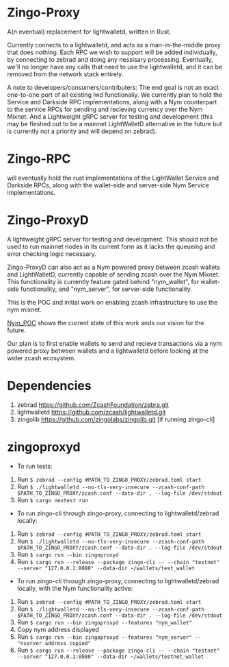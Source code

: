 # Zingo-Proxy
A(n eventual) replacement for lightwalletd, written in Rust.

Currently connects to a lightwalletd, and acts as a man-in-the-middle proxy that does nothing. 
Each RPC we wish to support will be added individually, by connecting to zebrad and doing any nessisary processing.
Eventually, we'll no longer have any calls that need to use the lightwalletd, and it can be removed from the network stack entirely.

A note to developers/consumers/contributers: The end goal is not an exact one-to-one port of all existing lwd functionaliy.
We currently plan to hold the Service and Darkside RPC implementations, along with a Nym counterpart to the service RPCs for sending and recieving currency over the Nym Mixnet. And a Lightweight gRPC server for testing and development (this may be fleshed out to be a mainnet LightWalletD alternative in the future but is currently not a priority and will depend on zebrad).


# Zingo-RPC
will eventually hold the rust implementations of the LightWallet Service and Darkside RPCs, along with the wallet-side and server-side Nym Service implementations.

# Zingo-ProxyD
A lightweight gRPC server for testing and development. This should not be used to run mainnet nodes in its current form as it lacks the queueing and error checking logic necessary.

Zingo-ProxyD can also act as a Nym powered proxy between zcash wallets and LightWalletD, currently capable of sending zcash over the Nym Mixnet. This functionality is currently feature gated behind "nym_wallet", for wallet-side functionality, and "nym_server", for server-side functionality.

This is the POC and initial work on enabling zcash infrastructure to use the nym mixnet.

[Nym_POC](./docs/nym_poc.pdf) shows the current state of this work ands our vision for the future. 

Our plan is to first enable wallets to send and recieve transactions via a nym powered proxy between wallets and a lightwalletd before looking at the wider zcash ecosystem.


# Dependencies
1) zebrad <https://github.com/ZcashFoundation/zebra.git>
2) lightwalletd <https://github.com/zcash/lightwalletd.git>
3) zingolib <https://github.com/zingolabs/zingolib.git> [if running zingo-cli]

# zingoproxyd
- To run tests:
1) Run `$ zebrad --config #PATH_TO_ZINGO_PROXY/zebrad.toml start`
2) Run `$ ./lightwalletd --no-tls-very-insecure --zcash-conf-path $PATH_TO_ZINGO_PROXY/zcash.conf --data-dir . --log-file /dev/stdout`
3) Run `$ cargo nextest run`

- To run zingo-cli through zingo-proxy, connecting to lightwalletd/zebrad locally:
1) Run `$ zebrad --config #PATH_TO_ZINGO_PROXY/zebrad.toml start`
2) Run `$ ./lightwalletd --no-tls-very-insecure --zcash-conf-path $PATH_TO_ZINGO_PROXY/zcash.conf --data-dir . --log-file /dev/stdout`
3) Run `$ cargo run --bin zingoproxyd`
3) Run `$ cargo run --release --package zingo-cli -- --chain "testnet" --server "127.0.0.1:8080" --data-dir ~/wallets/test_wallet`

- To run zingo-cli through zingo-proxy, connecting to lightwalletd/zebrad locally, with the Nym functionality active:
1) Run `$ zebrad --config #PATH_TO_ZINGO_PROXY/zebrad.toml start`
2) Run `$ ./lightwalletd --no-tls-very-insecure --zcash-conf-path $PATH_TO_ZINGO_PROXY/zcash.conf --data-dir . --log-file /dev/stdout`
3) Run `$ cargo run --bin zingoproxyd --features "nym_wallet"`
4) Copy nym address displayed
5) Run `$ cargo run --bin zingoproxyd --features "nym_server" -- "nserver address copied"`
6) Run `$ cargo run --release --package zingo-cli -- --chain "testnet" --server "127.0.0.1:8080" --data-dir ~/wallets/testnet_wallet`

